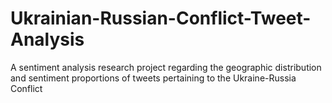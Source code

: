 # Ukrainian-Russian-Conflict-Tweet-Analysis
A sentiment analysis research project regarding the geographic distribution and sentiment proportions of tweets pertaining to the Ukraine-Russia Conflict
